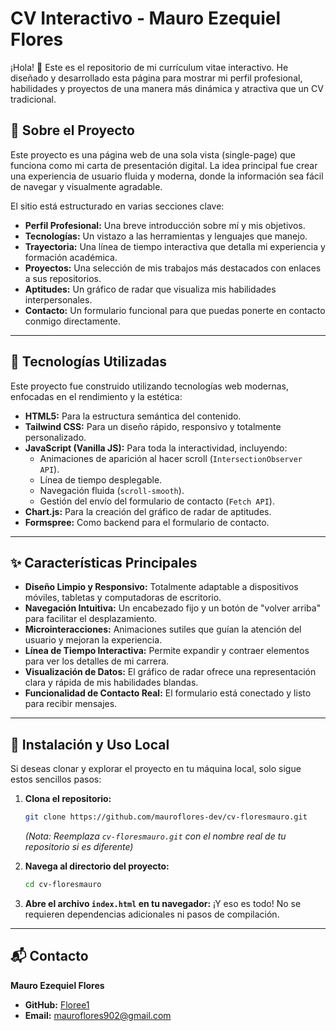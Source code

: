
# CV Interactivo - Mauro Ezequiel Flores

¡Hola\! 👋 Este es el repositorio de mi currículum vitae interactivo. He diseñado y desarrollado esta página para mostrar mi perfil profesional, habilidades y proyectos de una manera más dinámica y atractiva que un CV tradicional.

## 📜 Sobre el Proyecto

Este proyecto es una página web de una sola vista (single-page) que funciona como mi carta de presentación digital. La idea principal fue crear una experiencia de usuario fluida y moderna, donde la información sea fácil de navegar y visualmente agradable.

El sitio está estructurado en varias secciones clave:

  * **Perfil Profesional:** Una breve introducción sobre mí y mis objetivos.
  * **Tecnologías:** Un vistazo a las herramientas y lenguajes que manejo.
  * **Trayectoria:** Una línea de tiempo interactiva que detalla mi experiencia y formación académica.
  * **Proyectos:** Una selección de mis trabajos más destacados con enlaces a sus repositorios.
  * **Aptitudes:** Un gráfico de radar que visualiza mis habilidades interpersonales.
  * **Contacto:** Un formulario funcional para que puedas ponerte en contacto conmigo directamente.

-----

## 🚀 Tecnologías Utilizadas

Este proyecto fue construido utilizando tecnologías web modernas, enfocadas en el rendimiento y la estética:

  * **HTML5:** Para la estructura semántica del contenido.
  * **Tailwind CSS:** Para un diseño rápido, responsivo y totalmente personalizado.
  * **JavaScript (Vanilla JS):** Para toda la interactividad, incluyendo:
      * Animaciones de aparición al hacer scroll (`IntersectionObserver API`).
      * Línea de tiempo desplegable.
      * Navegación fluida (`scroll-smooth`).
      * Gestión del envío del formulario de contacto (`Fetch API`).
  * **Chart.js:** Para la creación del gráfico de radar de aptitudes.
  * **Formspree:** Como backend para el formulario de contacto.

-----

## ✨ Características Principales

  * **Diseño Limpio y Responsivo:** Totalmente adaptable a dispositivos móviles, tabletas y computadoras de escritorio.
  * **Navegación Intuitiva:** Un encabezado fijo y un botón de "volver arriba" para facilitar el desplazamiento.
  * **Microinteracciones:** Animaciones sutiles que guían la atención del usuario y mejoran la experiencia.
  * **Línea de Tiempo Interactiva:** Permite expandir y contraer elementos para ver los detalles de mi carrera.
  * **Visualización de Datos:** El gráfico de radar ofrece una representación clara y rápida de mis habilidades blandas.
  * **Funcionalidad de Contacto Real:** El formulario está conectado y listo para recibir mensajes.

-----

## 🔧 Instalación y Uso Local

Si deseas clonar y explorar el proyecto en tu máquina local, solo sigue estos sencillos pasos:

1.  **Clona el repositorio:**

    ```sh
    git clone https://github.com/mauroflores-dev/cv-floresmauro.git
    ```

    *(Nota: Reemplaza `cv-floresmauro.git` con el nombre real de tu repositorio si es diferente)*

2.  **Navega al directorio del proyecto:**

    ```sh
    cd cv-floresmauro
    ```

3.  **Abre el archivo `index.html` en tu navegador:**
    ¡Y eso es todo\! No se requieren dependencias adicionales ni pasos de compilación.

-----

## 📬 Contacto

**Mauro Ezequiel Flores**

  * **GitHub:** [Floree1](https://github.com/Floree1)
  * **Email:** mauroflores902@gmail.com
